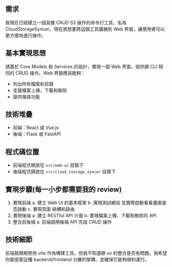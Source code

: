 ## 需求

我現在已經建立一個具備 CRUD S3 操作的命令行工具，名為 CloudStorageSyncer。現在我想要將這個工具擴展到 Web 界面，讓使用者可以更方便地進行操作。

## 基本實現思想
請基於 Core Models 和 Services 的設計，實現一個 Web 界面，提供跟 CLI 相同的 CRUD 操作。Web 界面應該能夠：
- 列出所有檔案和目錄
- 支援檔案上傳、下載和刪除
- 提供搜尋功能

## 技術堆疊
- 前端：React 或 Vue.js
- 後端：Flask 或 FastAPI

## 程式碼位置
- 前端程式碼放在 `src/web-ui` 目錄下
- 後端程式碼放在 `src/cloud_storage_syncer` 目錄下

## 實現步驟(每一小步都需要我的 review)
1. 實現前端
    a. 建立 Web UI 的基本框架
    b. 實現測試網站 並實際啟動看看畫面是否啟動
    c. 實現頁面 結構和路由
2. 實現後端
    a. 建立 RESTful API 介面
    b. 實現檔案上傳、下載和刪除的 API
3. 整合前後端
    a. 前端調用後端 API 完成 CRUD 操作

## 技術細節
前端我預期使用 vite 作為構建工具，但我不知道跟 uv 的整合是否有問題。我希望你能提案這種 backend/frontend 分離的架構，並確保它能夠順利運行。
